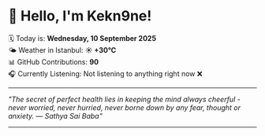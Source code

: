 # 👋 Hello, I'm Kekn9ne!

🗓️ Today is: **Wednesday, 10 September 2025**  
🌤️ Weather in Istanbul: **☀️   +30°C**  
📊 GitHub Contributions: **90**  
🎧 Currently Listening: Not listening to anything right now ❌

---

_"The secret of perfect health lies in keeping the mind always cheerful - never worried, never hurried, never borne down by any fear, thought or anxiety. — *Sathya Sai Baba*"_

---
